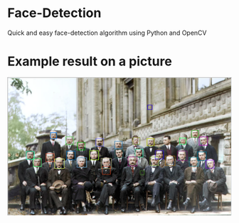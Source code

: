 # Face-Detection
Quick and easy face-detection algorithm using Python and OpenCV

# Example result on a picture
![result_image](solvay_result.png)
